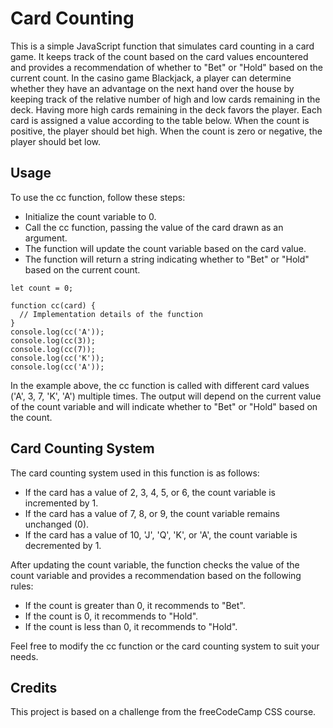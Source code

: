 # Card Counting
This is a simple JavaScript function that simulates card counting in a card game. It keeps track of the count based on the card values encountered and provides a recommendation of whether to "Bet" or "Hold" based on the current count.
In the casino game Blackjack, a player can determine whether they have an advantage on the next hand over the house by keeping track of the relative number of high and low cards remaining in the deck.
Having more high cards remaining in the deck favors the player. Each card is assigned a value according to the table below. When the count is positive, the player should bet high. When the count is zero or negative, the player should bet low.

## Usage
To use the cc function, follow these steps:
- Initialize the count variable to 0.
- Call the cc function, passing the value of the card drawn as an argument.
- The function will update the count variable based on the card value.
- The function will return a string indicating whether to "Bet" or "Hold" based on the current count.
```
let count = 0;

function cc(card) {
  // Implementation details of the function
}
console.log(cc('A'));
console.log(cc(3));
console.log(cc(7));
console.log(cc('K'));
console.log(cc('A'));
```
In the example above, the cc function is called with different card values ('A', 3, 7, 'K', 'A') multiple times. The output will depend on the current value of the count variable and will indicate whether to "Bet" or "Hold" based on the count.

## Card Counting System
The card counting system used in this function is as follows:
- If the card has a value of 2, 3, 4, 5, or 6, the count variable is incremented by 1.
- If the card has a value of 7, 8, or 9, the count variable remains unchanged (0).
- If the card has a value of 10, 'J', 'Q', 'K', or 'A', the count variable is decremented by 1.<br>

After updating the count variable, the function checks the value of the count variable and provides a recommendation based on the following rules:
- If the count is greater than 0, it recommends to "Bet".
- If the count is 0, it recommends to "Hold".
- If the count is less than 0, it recommends to "Hold".<br>

Feel free to modify the cc function or the card counting system to suit your needs.

## Credits
This project is based on a challenge from the freeCodeCamp CSS course.
